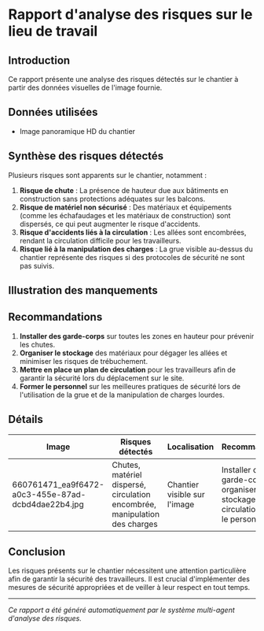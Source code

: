 # Rapport d'analyse des risques sur le lieu de travail
## Introduction
Ce rapport présente une analyse des risques détectés sur le chantier à partir des données visuelles de l'image fournie.

## Données utilisées
- Image panoramique HD du chantier

## Synthèse des risques détectés
Plusieurs risques sont apparents sur le chantier, notamment :

1. **Risque de chute** : La présence de hauteur due aux bâtiments en construction sans protections adéquates sur les balcons.
2. **Risque de matériel non sécurisé** : Des matériaux et équipements (comme les échafaudages et les matériaux de construction) sont dispersés, ce qui peut augmenter le risque d'accidents.
3. **Risque d'accidents liés à la circulation** : Les allées sont encombrées, rendant la circulation difficile pour les travailleurs.
4. **Risque lié à la manipulation des charges** : La grue visible au-dessus du chantier représente des risques si des protocoles de sécurité ne sont pas suivis.

## Illustration des manquements
<!-- Insertion d'images annotées ou de schémas non applicable ici. -->

## Recommandations
1. **Installer des garde-corps** sur toutes les zones en hauteur pour prévenir les chutes.
2. **Organiser le stockage** des matériaux pour dégager les allées et minimiser les risques de trébuchement.
3. **Mettre en place un plan de circulation** pour les travailleurs afin de garantir la sécurité lors du déplacement sur le site.
4. **Former le personnel** sur les meilleures pratiques de sécurité lors de l'utilisation de la grue et de la manipulation de charges lourdes.

## Détails
| Image | Risques détectés | Localisation | Recommandations |
|-------|------------------|--------------|-----------------|
| 660761471_ea9f6472-a0c3-455e-87ad-dcbd4dae22b4.jpg | Chutes, matériel dispersé, circulation encombrée, manipulation des charges | Chantier visible sur l'image | Installer des garde-corps, organiser le stockage, plan de circulation, former le personnel |

## Conclusion
Les risques présents sur le chantier nécessitent une attention particulière afin de garantir la sécurité des travailleurs. Il est crucial d'implémenter des mesures de sécurité appropriées et de veiller à leur respect en tout temps.

---
*Ce rapport a été généré automatiquement par le système multi-agent d'analyse des risques.*